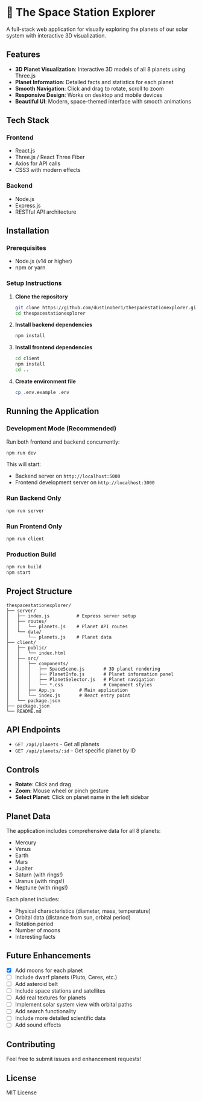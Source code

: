 # 🚀 The Space Station Explorer

A full-stack web application for visually exploring the planets of our solar system with interactive 3D visualization.

## Features

- **3D Planet Visualization**: Interactive 3D models of all 8 planets using Three.js
- **Planet Information**: Detailed facts and statistics for each planet
- **Smooth Navigation**: Click and drag to rotate, scroll to zoom
- **Responsive Design**: Works on desktop and mobile devices
- **Beautiful UI**: Modern, space-themed interface with smooth animations

## Tech Stack

### Frontend
- React.js
- Three.js / React Three Fiber
- Axios for API calls
- CSS3 with modern effects

### Backend
- Node.js
- Express.js
- RESTful API architecture

## Installation

### Prerequisites
- Node.js (v14 or higher)
- npm or yarn

### Setup Instructions

1. **Clone the repository**
   ```bash
   git clone https://github.com/dustinober1/thespacestationexplorer.git
   cd thespacestationexplorer
   ```

2. **Install backend dependencies**
   ```bash
   npm install
   ```

3. **Install frontend dependencies**
   ```bash
   cd client
   npm install
   cd ..
   ```

4. **Create environment file**
   ```bash
   cp .env.example .env
   ```

## Running the Application

### Development Mode (Recommended)

Run both frontend and backend concurrently:
```bash
npm run dev
```

This will start:
- Backend server on `http://localhost:5000`
- Frontend development server on `http://localhost:3000`

### Run Backend Only
```bash
npm run server
```

### Run Frontend Only
```bash
npm run client
```

### Production Build
```bash
npm run build
npm start
```

## Project Structure

```
thespacestationexplorer/
├── server/
│   ├── index.js          # Express server setup
│   ├── routes/
│   │   └── planets.js    # Planet API routes
│   └── data/
│       └── planets.js    # Planet data
├── client/
│   ├── public/
│   │   └── index.html
│   ├── src/
│   │   ├── components/
│   │   │   ├── SpaceScene.js       # 3D planet rendering
│   │   │   ├── PlanetInfo.js       # Planet information panel
│   │   │   ├── PlanetSelector.js   # Planet navigation
│   │   │   └── *.css               # Component styles
│   │   ├── App.js         # Main application
│   │   └── index.js       # React entry point
│   └── package.json
├── package.json
└── README.md
```

## API Endpoints

- `GET /api/planets` - Get all planets
- `GET /api/planets/:id` - Get specific planet by ID

## Controls

- **Rotate**: Click and drag
- **Zoom**: Mouse wheel or pinch gesture
- **Select Planet**: Click on planet name in the left sidebar

## Planet Data

The application includes comprehensive data for all 8 planets:
- Mercury
- Venus
- Earth
- Mars
- Jupiter
- Saturn (with rings!)
- Uranus (with rings!)
- Neptune (with rings!)

Each planet includes:
- Physical characteristics (diameter, mass, temperature)
- Orbital data (distance from sun, orbital period)
- Rotation period
- Number of moons
- Interesting facts

## Future Enhancements

- [x] Add moons for each planet
- [ ] Include dwarf planets (Pluto, Ceres, etc.)
- [ ] Add asteroid belt
- [ ] Include space stations and satellites
- [ ] Add real textures for planets
- [ ] Implement solar system view with orbital paths
- [ ] Add search functionality
- [ ] Include more detailed scientific data
- [ ] Add sound effects

## Contributing

Feel free to submit issues and enhancement requests!

## License

MIT License